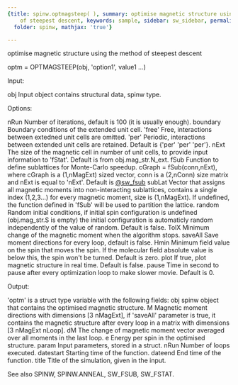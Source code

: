 ```yaml
---
{title: spinw.optmagsteep( ), summary: optimise magnetic structure using the method
    of steepest descent, keywords: sample, sidebar: sw_sidebar, permalink: spinw_optmagsteep.html,
  folder: spinw, mathjax: 'true'}

---
```

optimise magnetic structure using the method of steepest descent
 
optm = OPTMAGSTEEP(obj, 'option1', value1 ...)
 
 
Input:
 
obj             Input object contains structural data, spinw type.
 
Options:
 
nRun      Number of iterations, default is 100 (it is usually enough).
boundary  Boundary conditions of the extended unit cell.
              'free'  Free, interactions between extedned unit cells are
                      omitted.
              'per'   Periodic, interactions between extended unit cells
                      are retained.
          Default is {'per' 'per' 'per'}.
nExt      The size of the magnetic cell in number of unit cells, to
          provide input information to 'fStat'.
          Default is from obj.mag_str.N_ext.
fSub      Function to define sublattices for Monte-Carlo speedup.
          cGraph = fSub(conn,nExt), where cGraph is a (1,nMagExt) sized
          vector, conn is a (2,nConn) size matrix and nExt is equal to
          'nExt'. Default is <a href="matlab: doc sw_fsub">@sw_fsub</a>
subLat    Vector that assigns all magnetic moments into non-interacting
          sublattices, contains a single index (1,2,3...) for every
          magnetic moment, size is (1,nMagExt). If undefined, the
          function defined in 'fSub' will be used to partition the
          lattice.
random    Random initial conditions, if initial spin configuration
          is undefined (obj.mag_str.S is empty) the initial configuration
          is automaticly random independently of the value of random.
          Default is false.
TolX      Minimum change of the magnetic moment when the algorithm stops.
saveAll   Save moment directions for every loop, default is false.
Hmin      Minimum field value on the spin that moves the spin. If the
          molecular field absolute value is below this, the spin won't be
          turned. Default is zero.
plot      If true, plot magnetic structure in real time. Default is false. 
pause     Time in second to pause after every optimization loop to make
          slower movie. Default is 0.
 
Output:
 
'optm' is a struct type variable with the following fields:
obj       spinw object that contains the optimised magnetic structure.
M         Magnetic moment directions with dimensions [3 nMagExt], if
          'saveAll' parameter is true, it contains the magnetic structure
          after every loop in a matrix with dimensions [3 nMagExt nLoop].
dM     	The change of magnetic moment vector averaged over all moments
          in the last loop.
e         Energy per spin in the optimised structure.
param     Input parameters, stored in a struct.
nRun      Number of loops executed.
datestart Starting time of the function.
dateend   End time of the function.
title     Title of the simulation, given in the input.
 
See also SPINW, SPINW.ANNEAL, SW_FSUB, SW_FSTAT.
 
